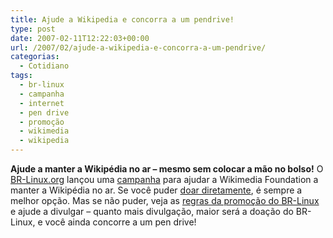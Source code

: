 ```yaml
---
title: Ajude a Wikipedia e concorra a um pendrive!
type: post
date: 2007-02-11T12:22:03+00:00
url: /2007/02/ajude-a-wikipedia-e-concorra-a-um-pendrive/
categorias:
  - Cotidiano
tags:
  - br-linux
  - campanha
  - internet
  - pen drive
  - promoção
  - wikimedia
  - wikipedia
---
```


**Ajude a manter a Wikipédia no ar – mesmo sem colocar a mão no bolso!**
O <a href=http://br-linux.org/>BR-Linux.org</a> lançou uma <a href=http://br-linux.org/linux/campanha-wikipedia>campanha</a> para ajudar a Wikimedia Foundation a manter a Wikipédia no ar. Se você puder <a href=http://wikimediafoundation.org/wiki/Coleta\_de\_fundos>doar diretamente</a>, é sempre a melhor opção. Mas se não puder, veja as <a href=http://br-linux.org/linux/campanha-wikipedia>regras da promoção do BR-Linux</a> e ajude a divulgar – quanto mais divulgação, maior será a doação do BR-Linux, e você ainda concorre a um pen drive!

